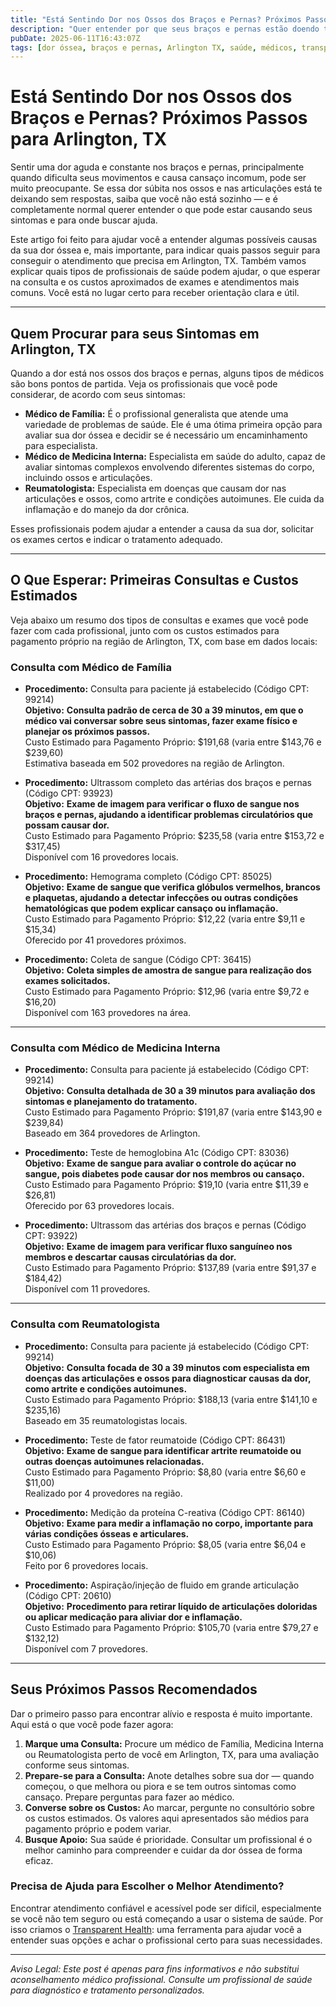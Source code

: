 ```yaml
---
title: "Está Sentindo Dor nos Ossos dos Braços e Pernas? Próximos Passos para Arlington, TX"
description: "Quer entender por que seus braços e pernas estão doendo tanto? Saiba quem procurar e os custos iniciais esperados para dor óssea em Arlington, TX."
pubDate: 2025-06-11T16:43:07Z
tags: [dor óssea, braços e pernas, Arlington TX, saúde, médicos, transparência de custos]
---
```


# Está Sentindo Dor nos Ossos dos Braços e Pernas? Próximos Passos para Arlington, TX

Sentir uma dor aguda e constante nos braços e pernas, principalmente quando dificulta seus movimentos e causa cansaço incomum, pode ser muito preocupante. Se essa dor súbita nos ossos e nas articulações está te deixando sem respostas, saiba que você não está sozinho — e é completamente normal querer entender o que pode estar causando seus sintomas e para onde buscar ajuda.

Este artigo foi feito para ajudar você a entender algumas possíveis causas da sua dor óssea e, mais importante, para indicar quais passos seguir para conseguir o atendimento que precisa em Arlington, TX. Também vamos explicar quais tipos de profissionais de saúde podem ajudar, o que esperar na consulta e os custos aproximados de exames e atendimentos mais comuns. Você está no lugar certo para receber orientação clara e útil.

---

## Quem Procurar para seus Sintomas em Arlington, TX

Quando a dor está nos ossos dos braços e pernas, alguns tipos de médicos são bons pontos de partida. Veja os profissionais que você pode considerar, de acordo com seus sintomas:

- **Médico de Família:** É o profissional generalista que atende uma variedade de problemas de saúde. Ele é uma ótima primeira opção para avaliar sua dor óssea e decidir se é necessário um encaminhamento para especialista.
- **Médico de Medicina Interna:** Especialista em saúde do adulto, capaz de avaliar sintomas complexos envolvendo diferentes sistemas do corpo, incluindo ossos e articulações.
- **Reumatologista:** Especialista em doenças que causam dor nas articulações e ossos, como artrite e condições autoimunes. Ele cuida da inflamação e do manejo da dor crônica.

Esses profissionais podem ajudar a entender a causa da sua dor, solicitar os exames certos e indicar o tratamento adequado.

---

## O Que Esperar: Primeiras Consultas e Custos Estimados

Veja abaixo um resumo dos tipos de consultas e exames que você pode fazer com cada profissional, junto com os custos estimados para pagamento próprio na região de Arlington, TX, com base em dados locais:

### Consulta com Médico de Família

- **Procedimento:** Consulta para paciente já estabelecido (Código CPT: 99214)  
  **Objetivo:** **Consulta padrão de cerca de 30 a 39 minutos, em que o médico vai conversar sobre seus sintomas, fazer exame físico e planejar os próximos passos.**  
  Custo Estimado para Pagamento Próprio: $191,68 (varia entre $143,76 e $239,60)  
  Estimativa baseada em 502 provedores na região de Arlington.

- **Procedimento:** Ultrassom completo das artérias dos braços e pernas (Código CPT: 93923)  
  **Objetivo:** **Exame de imagem para verificar o fluxo de sangue nos braços e pernas, ajudando a identificar problemas circulatórios que possam causar dor.**  
  Custo Estimado para Pagamento Próprio: $235,58 (varia entre $153,72 e $317,45)  
  Disponível com 16 provedores locais.

- **Procedimento:** Hemograma completo (Código CPT: 85025)  
  **Objetivo:** **Exame de sangue que verifica glóbulos vermelhos, brancos e plaquetas, ajudando a detectar infecções ou outras condições hematológicas que podem explicar cansaço ou inflamação.**  
  Custo Estimado para Pagamento Próprio: $12,22 (varia entre $9,11 e $15,34)  
  Oferecido por 41 provedores próximos.

- **Procedimento:** Coleta de sangue (Código CPT: 36415)  
  **Objetivo:** **Coleta simples de amostra de sangue para realização dos exames solicitados.**  
  Custo Estimado para Pagamento Próprio: $12,96 (varia entre $9,72 e $16,20)  
  Disponível com 163 provedores na área.

---

### Consulta com Médico de Medicina Interna

- **Procedimento:** Consulta para paciente já estabelecido (Código CPT: 99214)  
  **Objetivo:** **Consulta detalhada de 30 a 39 minutos para avaliação dos sintomas e planejamento do tratamento.**  
  Custo Estimado para Pagamento Próprio: $191,87 (varia entre $143,90 e $239,84)  
  Baseado em 364 provedores de Arlington.

- **Procedimento:** Teste de hemoglobina A1c (Código CPT: 83036)  
  **Objetivo:** **Exame de sangue para avaliar o controle do açúcar no sangue, pois diabetes pode causar dor nos membros ou cansaço.**  
  Custo Estimado para Pagamento Próprio: $19,10 (varia entre $11,39 e $26,81)  
  Oferecido por 63 provedores locais.

- **Procedimento:** Ultrassom das artérias dos braços e pernas (Código CPT: 93922)  
  **Objetivo:** **Exame de imagem para verificar fluxo sanguíneo nos membros e descartar causas circulatórias da dor.**  
  Custo Estimado para Pagamento Próprio: $137,89 (varia entre $91,37 e $184,42)  
  Disponível com 11 provedores.

---

### Consulta com Reumatologista

- **Procedimento:** Consulta para paciente já estabelecido (Código CPT: 99214)  
  **Objetivo:** **Consulta focada de 30 a 39 minutos com especialista em doenças das articulações e ossos para diagnosticar causas da dor, como artrite e condições autoimunes.**  
  Custo Estimado para Pagamento Próprio: $188,13 (varia entre $141,10 e $235,16)  
  Baseado em 35 reumatologistas locais.

- **Procedimento:** Teste de fator reumatoide (Código CPT: 86431)  
  **Objetivo:** **Exame de sangue para identificar artrite reumatoide ou outras doenças autoimunes relacionadas.**  
  Custo Estimado para Pagamento Próprio: $8,80 (varia entre $6,60 e $11,00)  
  Realizado por 4 provedores na região.

- **Procedimento:** Medição da proteína C-reativa (Código CPT: 86140)  
  **Objetivo:** **Exame para medir a inflamação no corpo, importante para várias condições ósseas e articulares.**  
  Custo Estimado para Pagamento Próprio: $8,05 (varia entre $6,04 e $10,06)  
  Feito por 6 provedores locais.

- **Procedimento:** Aspiração/injeção de fluido em grande articulação (Código CPT: 20610)  
  **Objetivo:** **Procedimento para retirar líquido de articulações doloridas ou aplicar medicação para aliviar dor e inflamação.**  
  Custo Estimado para Pagamento Próprio: $105,70 (varia entre $79,27 e $132,12)  
  Disponível com 7 provedores.

---

## Seus Próximos Passos Recomendados

Dar o primeiro passo para encontrar alívio e resposta é muito importante. Aqui está o que você pode fazer agora:

1. **Marque uma Consulta:** Procure um médico de Família, Medicina Interna ou Reumatologista perto de você em Arlington, TX, para uma avaliação conforme seus sintomas.
2. **Prepare-se para a Consulta:** Anote detalhes sobre sua dor — quando começou, o que melhora ou piora e se tem outros sintomas como cansaço. Prepare perguntas para fazer ao médico.
3. **Converse sobre os Custos:** Ao marcar, pergunte no consultório sobre os custos estimados. Os valores aqui apresentados são médios para pagamento próprio e podem variar.
4. **Busque Apoio:** Sua saúde é prioridade. Consultar um profissional é o melhor caminho para compreender e cuidar da dor óssea de forma eficaz.

### Precisa de Ajuda para Escolher o Melhor Atendimento?

Encontrar atendimento confiável e acessível pode ser difícil, especialmente se você não tem seguro ou está começando a usar o sistema de saúde. Por isso criamos o [Transparent Health](https://transparenthealth.ai): uma ferramenta para ajudar você a entender suas opções e achar o profissional certo para suas necessidades.

---

*Aviso Legal: Este post é apenas para fins informativos e não substitui aconselhamento médico profissional. Consulte um profissional de saúde para diagnóstico e tratamento personalizados.*
